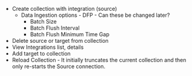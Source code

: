 

- Create collection with integration (source)
  - Data Ingestion options - DFP - Can these be changed later?
    - Batch Size
    - Batch Flush Interval
    - Batch Flush Minimum Time Gap
- Delete source or target from collection
- View Integrations list, details
- Add target to collection
- Reload Collection - It initially truncates the current collection and then only re-starts the Source connection.